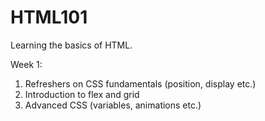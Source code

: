 # HTML101
Learning the basics of HTML.

Week 1: 
1. Refreshers on CSS fundamentals (position, display etc.)
2. Introduction to flex and grid
3. Advanced CSS (variables, animations etc.)